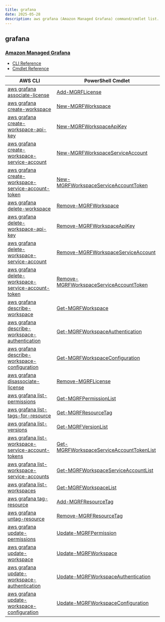 ```yaml
---
title: grafana
date: 2025-05-28
description: aws grafana (Amazon Managed Grafana) command/cmdlet list.
---
```


## grafana

### [Amazon Managed Grafana](https://aws.amazon.com/grafana/)

* [CLI Reference](https://awscli.amazonaws.com/v2/documentation/api/latest/reference/grafana/index.html)
* [Cmdlet Reference](https://docs.aws.amazon.com/powershell/latest/reference/items/ManagedGrafana_cmdlets.html)

|AWS CLI|PowerShell Cmdlet|
|----|----|
|[aws grafana associate-license](https://awscli.amazonaws.com/v2/documentation/api/latest/reference/grafana/associate-license.html)|[Add-MGRFLicense](https://docs.aws.amazon.com/powershell/latest/reference/items/Add-MGRFLicense.html)|
|[aws grafana create-workspace](https://awscli.amazonaws.com/v2/documentation/api/latest/reference/grafana/create-workspace.html)|[New-MGRFWorkspace](https://docs.aws.amazon.com/powershell/latest/reference/items/New-MGRFWorkspace.html)|
|[aws grafana create-workspace-api-key](https://awscli.amazonaws.com/v2/documentation/api/latest/reference/grafana/create-workspace-api-key.html)|[New-MGRFWorkspaceApiKey](https://docs.aws.amazon.com/powershell/latest/reference/items/New-MGRFWorkspaceApiKey.html)|
|[aws grafana create-workspace-service-account](https://awscli.amazonaws.com/v2/documentation/api/latest/reference/grafana/create-workspace-service-account.html)|[New-MGRFWorkspaceServiceAccount](https://docs.aws.amazon.com/powershell/latest/reference/items/New-MGRFWorkspaceServiceAccount.html)|
|[aws grafana create-workspace-service-account-token](https://awscli.amazonaws.com/v2/documentation/api/latest/reference/grafana/create-workspace-service-account-token.html)|[New-MGRFWorkspaceServiceAccountToken](https://docs.aws.amazon.com/powershell/latest/reference/items/New-MGRFWorkspaceServiceAccountToken.html)|
|[aws grafana delete-workspace](https://awscli.amazonaws.com/v2/documentation/api/latest/reference/grafana/delete-workspace.html)|[Remove-MGRFWorkspace](https://docs.aws.amazon.com/powershell/latest/reference/items/Remove-MGRFWorkspace.html)|
|[aws grafana delete-workspace-api-key](https://awscli.amazonaws.com/v2/documentation/api/latest/reference/grafana/delete-workspace-api-key.html)|[Remove-MGRFWorkspaceApiKey](https://docs.aws.amazon.com/powershell/latest/reference/items/Remove-MGRFWorkspaceApiKey.html)|
|[aws grafana delete-workspace-service-account](https://awscli.amazonaws.com/v2/documentation/api/latest/reference/grafana/delete-workspace-service-account.html)|[Remove-MGRFWorkspaceServiceAccount](https://docs.aws.amazon.com/powershell/latest/reference/items/Remove-MGRFWorkspaceServiceAccount.html)|
|[aws grafana delete-workspace-service-account-token](https://awscli.amazonaws.com/v2/documentation/api/latest/reference/grafana/delete-workspace-service-account-token.html)|[Remove-MGRFWorkspaceServiceAccountToken](https://docs.aws.amazon.com/powershell/latest/reference/items/Remove-MGRFWorkspaceServiceAccountToken.html)|
|[aws grafana describe-workspace](https://awscli.amazonaws.com/v2/documentation/api/latest/reference/grafana/describe-workspace.html)|[Get-MGRFWorkspace](https://docs.aws.amazon.com/powershell/latest/reference/items/Get-MGRFWorkspace.html)|
|[aws grafana describe-workspace-authentication](https://awscli.amazonaws.com/v2/documentation/api/latest/reference/grafana/describe-workspace-authentication.html)|[Get-MGRFWorkspaceAuthentication](https://docs.aws.amazon.com/powershell/latest/reference/items/Get-MGRFWorkspaceAuthentication.html)|
|[aws grafana describe-workspace-configuration](https://awscli.amazonaws.com/v2/documentation/api/latest/reference/grafana/describe-workspace-configuration.html)|[Get-MGRFWorkspaceConfiguration](https://docs.aws.amazon.com/powershell/latest/reference/items/Get-MGRFWorkspaceConfiguration.html)|
|[aws grafana disassociate-license](https://awscli.amazonaws.com/v2/documentation/api/latest/reference/grafana/disassociate-license.html)|[Remove-MGRFLicense](https://docs.aws.amazon.com/powershell/latest/reference/items/Remove-MGRFLicense.html)|
|[aws grafana list-permissions](https://awscli.amazonaws.com/v2/documentation/api/latest/reference/grafana/list-permissions.html)|[Get-MGRFPermissionList](https://docs.aws.amazon.com/powershell/latest/reference/items/Get-MGRFPermissionList.html)|
|[aws grafana list-tags-for-resource](https://awscli.amazonaws.com/v2/documentation/api/latest/reference/grafana/list-tags-for-resource.html)|[Get-MGRFResourceTag](https://docs.aws.amazon.com/powershell/latest/reference/items/Get-MGRFResourceTag.html)|
|[aws grafana list-versions](https://awscli.amazonaws.com/v2/documentation/api/latest/reference/grafana/list-versions.html)|[Get-MGRFVersionList](https://docs.aws.amazon.com/powershell/latest/reference/items/Get-MGRFVersionList.html)|
|[aws grafana list-workspace-service-account-tokens](https://awscli.amazonaws.com/v2/documentation/api/latest/reference/grafana/list-workspace-service-account-tokens.html)|[Get-MGRFWorkspaceServiceAccountTokenList](https://docs.aws.amazon.com/powershell/latest/reference/items/Get-MGRFWorkspaceServiceAccountTokenList.html)|
|[aws grafana list-workspace-service-accounts](https://awscli.amazonaws.com/v2/documentation/api/latest/reference/grafana/list-workspace-service-accounts.html)|[Get-MGRFWorkspaceServiceAccountList](https://docs.aws.amazon.com/powershell/latest/reference/items/Get-MGRFWorkspaceServiceAccountList.html)|
|[aws grafana list-workspaces](https://awscli.amazonaws.com/v2/documentation/api/latest/reference/grafana/list-workspaces.html)|[Get-MGRFWorkspaceList](https://docs.aws.amazon.com/powershell/latest/reference/items/Get-MGRFWorkspaceList.html)|
|[aws grafana tag-resource](https://awscli.amazonaws.com/v2/documentation/api/latest/reference/grafana/tag-resource.html)|[Add-MGRFResourceTag](https://docs.aws.amazon.com/powershell/latest/reference/items/Add-MGRFResourceTag.html)|
|[aws grafana untag-resource](https://awscli.amazonaws.com/v2/documentation/api/latest/reference/grafana/untag-resource.html)|[Remove-MGRFResourceTag](https://docs.aws.amazon.com/powershell/latest/reference/items/Remove-MGRFResourceTag.html)|
|[aws grafana update-permissions](https://awscli.amazonaws.com/v2/documentation/api/latest/reference/grafana/update-permissions.html)|[Update-MGRFPermission](https://docs.aws.amazon.com/powershell/latest/reference/items/Update-MGRFPermission.html)|
|[aws grafana update-workspace](https://awscli.amazonaws.com/v2/documentation/api/latest/reference/grafana/update-workspace.html)|[Update-MGRFWorkspace](https://docs.aws.amazon.com/powershell/latest/reference/items/Update-MGRFWorkspace.html)|
|[aws grafana update-workspace-authentication](https://awscli.amazonaws.com/v2/documentation/api/latest/reference/grafana/update-workspace-authentication.html)|[Update-MGRFWorkspaceAuthentication](https://docs.aws.amazon.com/powershell/latest/reference/items/Update-MGRFWorkspaceAuthentication.html)|
|[aws grafana update-workspace-configuration](https://awscli.amazonaws.com/v2/documentation/api/latest/reference/grafana/update-workspace-configuration.html)|[Update-MGRFWorkspaceConfiguration](https://docs.aws.amazon.com/powershell/latest/reference/items/Update-MGRFWorkspaceConfiguration.html)|

